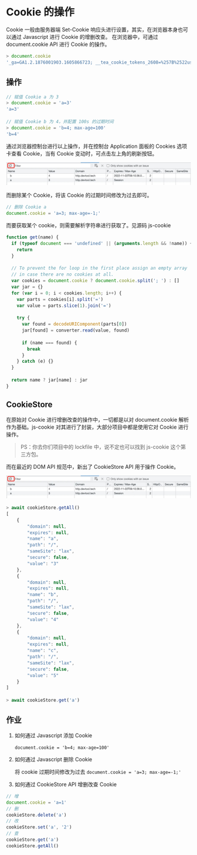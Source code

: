# Cookie 的操作

Cookie 一般由服务器端 Set-Cookie 响应头进行设置，其实，在浏览器本身也可以通过 Javascript 进行 Cookie 的增删改查。
在浏览器中，可通过 document.cookie API 进行 Cookie 的操作。

```js
> document.cookie
'_ga=GA1.2.1876001903.1605866723; __tea_cookie_tokens_2608=%257B%2522user_unique_id%2522%253A%25226897145057464911373%2522%252C%2522web_id%2522%253A%25226897145057464911373%2522%252C%2522timestamp%2522%253A1641894930459%257D; MONITOR_DEVICE_ID=dd404a56-9058-42cf-9ffc-97d60d0a6a1f; MONITOR_WEB_ID=48c1030d-d089-4f90-8773-42fda9aa206d; _tea_utm_cache_2608={%22utm_source%22:%22web5%22%2C%22utm_medium%22:%22feed%22%2C%22utm_campaign%22:%22database202211%22}; tt_scid=94tFH.DyNrkXmY-izqbHmWybz7rcZiN-QpJ45KuO0EGNFYv.X9J7UvwOrhUhDtD18dd6'
```

## 操作

```js
// 赋值 Cookie a 为 3
> document.cookie = 'a=3'
'a=3'

// 赋值 Cookie b 为 4，并配置 100s 的过期时间
> document.cookie = 'b=4; max-age=100'
'b=4'
```

通过浏览器控制台进行以上操作，并在控制台 Application 面板的 Cookies 选项卡查看 Cookie，当有 Cookie 变动时，可点击左上角的刷新按钮。

![27-1](./img/27-1.jpg)

而删除某个 Cookie，将该 Cookie 的过期时间修改为过去即可。

```js
// 删除 Cookie a
document.cookie = 'a=3; max-age=-1;'
```

而要获取某个 cookie，则需要解析字符串进行获取了。见源码 js-cookie

```js
function get(name) {
  if (typeof document === 'undefined' || (arguments.length && !name)) {
    return
  }

  // To prevent the for loop in the first place assign an empty array
  // in case there are no cookies at all.
  var cookies = document.cookie ? document.cookie.split('; ') : []
  var jar = {}
  for (var i = 0; i < cookies.length; i++) {
    var parts = cookies[i].split('=')
    var value = parts.slice(1).join('=')

    try {
      var found = decodeURIComponent(parts[0])
      jar[found] = converter.read(value, found)

      if (name === found) {
        break
      }
    } catch (e) {}
  }

  return name ? jar[name] : jar
}
```

## CookieStore

在原始对 Cookie 进行增删改查的操作中，一切都是以对 document.cookie 解析作为基础。js-cookie 对其进行了封装，大部分项目中都是使用它对 Cookie 进行操作。

> PS：你去你们项目中的 lockfile 中，说不定也可以找到 js-cookie 这个第三方包。

而在最近的 DOM API 规范中，新出了 CookieStore API 用于操作 Cookie。

![27-1](./img/27-1.jpg)

```js
> await cookieStore.getAll()
[
    {
        "domain": null,
        "expires": null,
        "name": "a",
        "path": "/",
        "sameSite": "lax",
        "secure": false,
        "value": "3"
    },
    {
        "domain": null,
        "expires": null,
        "name": "b",
        "path": "/",
        "sameSite": "lax",
        "secure": false,
        "value": "4"
    },
    {
        "domain": null,
        "expires": null,
        "name": "c",
        "path": "/",
        "sameSite": "lax",
        "secure": false,
        "value": "5"
    }
]

> await cookieStore.get('a')
```

## 作业

1. 如何通过 Javascript 添加 Cookie

   `document.cookie = 'b=4; max-age=100'`

2. 如何通过 Javascript 删除 Cookie

   将 cookie 过期时间修改为过去
   `document.cookie = 'a=3; max-age=-1;'`

3. 如何通过 CookieStore API 增删改查 Cookie

```js
// 增
document.cookie = 'a=1'
// 删
cookieStore.delete('a')
// 改
cookieStore.set('a', '2')
// 查
cookieStore.get('a')
cookieStore.getAll()
```
